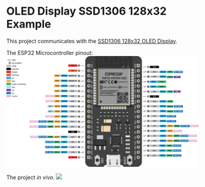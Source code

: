 # OLED Display SSD1306 128x32 Example

This project communicates with the [SSD1306 128x32 OLED Display](docs/SSD1306.pdf).

The ESP32 Microcontroller pinout:
![The device description.](docs/pinout.png)

The project *in vivo*.
![](docs/blink.gif)



